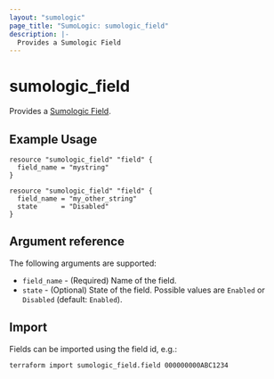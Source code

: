 ```yaml
---
layout: "sumologic"
page_title: "SumoLogic: sumologic_field"
description: |-
  Provides a Sumologic Field
---
```


# sumologic_field
Provides a [Sumologic Field][1].

## Example Usage
```hcl
resource "sumologic_field" "field" {
  field_name = "mystring"
}

resource "sumologic_field" "field" {
  field_name = "my_other_string"
  state      = "Disabled"
}
```

## Argument reference

The following arguments are supported:

- `field_name` - (Required)  Name of the field.
- `state` - (Optional) State of the field. Possible values are `Enabled` or `Disabled` (default: `Enabled`).

## Import
Fields can be imported using the field id, e.g.:

```hcl
terraform import sumologic_field.field 000000000ABC1234
```

[1]: https://help.sumologic.com/Manage/Fields

